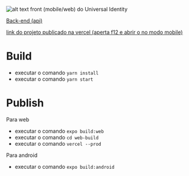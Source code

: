 ![alt text](https://github.com/andrelara2002/universal-identity-front/blob/master/Pitch%20Universal%20Identity_Prancheta%201.jpg)
front (mobile/web) do Universal Identity

[Back-end (api)](https://github.com/joseBarreto/universal-identity-api)

[link do projeto publicado na vercel (aperta f12 e abrir o no modo mobile)](https://universal-identity.vercel.app/)

# Build
- executar o comando `yarn install`
- executar o comando `yarn start`

# Publish
Para web
 - executar o comando `expo build:web`
 - executar o comando `cd web-build`
 - executar o comando `vercel --prod`


 Para android
 - executar o comando `expo build:android`
